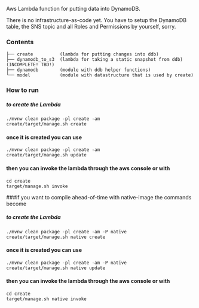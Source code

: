 Aws Lambda function for putting data into DynamoDB. 

There is no infrastructure-as-code yet. You have to setup the DynamoDB table, the SNS topic and all Roles and Permissions by yourself, sorry.
### Contents
```
├── create          (lambda for putting changes into ddb)
├── dynamodb_to_s3  (lambda for taking a static snapshot from ddb) (INCOMPLETE! TBD!)
├── dynamodb        (module with ddb helper functions)
└── model           (module with datastructure that is used by create)
```
### How to run
##### to create the Lambda
```shell
./mvnw clean package -pl create -am
create/target/manage.sh create
```
#### once it is created you can use
```shell
./mvnw clean package -pl create -am
create/target/manage.sh update
```
#### then you can invoke the lambda through the aws console or with
```shell
cd create
target/manage.sh invoke
```

###if you want to compile ahead-of-time with native-image the commands become
##### to create the Lambda
```shell
./mvnw clean package -pl create -am -P native
create/target/manage.sh native create
```
#### once it is created you can use
```shell
./mvnw clean package -pl create -am -P native
create/target/manage.sh native update
```
#### then you can invoke the lambda through the aws console or with
```shell
cd create
target/manage.sh native invoke
```
